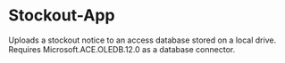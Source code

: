 # Stockout-App
Uploads a stockout notice to an access database stored on a local drive.  Requires Microsoft.ACE.OLEDB.12.0 as a database connector.

